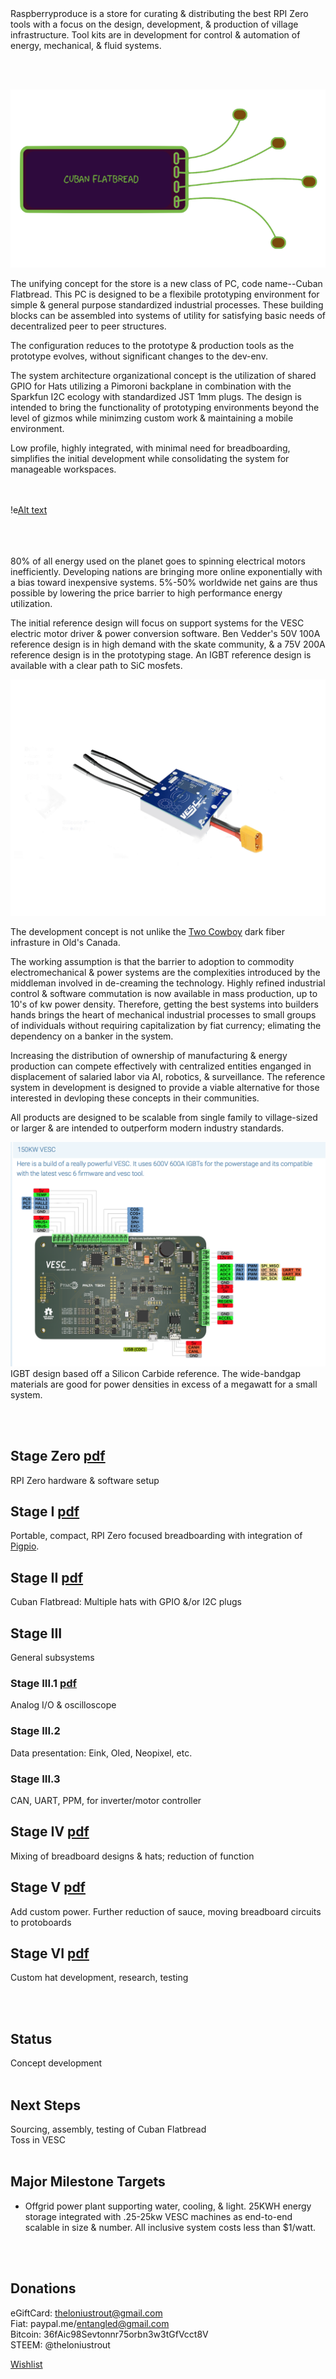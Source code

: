


<br><br>
Raspberryproduce is a store for curating & distributing the best RPI Zero tools with a focus on the design, development, & production of village infrastructure. Tool kits are in development for control & automation of energy, mechanical, & fluid systems.


<br><br>

![Alt text](png/flatbread.png)

The unifying concept for the store is a new class of PC, code name--Cuban Flatbread. This PC is designed to be a flexibile prototyping environment for simple & general purpose standardized industrial processes. These building blocks can be assembled into systems of utility for satisfying basic needs of decentralized peer to peer structures.

The configuration reduces to the prototype & production tools as the prototype evolves, without significant changes to the dev-env. 

The system architecture organizational concept is the utilization of shared GPIO for Hats utilizing a Pimoroni backplane in combination with the Sparkfun I2C ecology with standardized JST 1mm plugs. The design is intended to bring the functionality of prototyping environments beyond the level of gizmos while minimzing custom work & maintaining a mobile environment. 

Low profile, highly integrated, with minimal need for breadboarding, simplifies the initial development while consolidating the system for manageable workspaces.


<br><br>
!e[Alt text](png/stageiii.png)
<br><br>
<br><br>

80% of all energy used on the planet goes to spinning electrical motors inefficiently. Developing nations are bringing more online exponentially with a bias toward inexpensive systems. 5%-50% worldwide net gains are thus possible by lowering the price barrier to high performance energy utilization. 

The initial reference design will focus on support systems for the VESC electric motor driver & power conversion software. Ben Vedder's 50V 100A reference design is in high demand with the skate community, & a 75V 200A reference design is in the prototyping stage. An IGBT reference design is available with a clear path to SiC mosfets.

![Alt text](png/vesc6.4.png)

The development concept is not unlike the [Two Cowboy](https://www.youtube.com/watch?v=SDHqzUz39mU) dark fiber infrasture in Old's Canada. 

The working assumption is that the barrier to adoption to commodity electromechanical & power systems are the complexities introduced by the middleman involved in de-creaming the technology. Highly refined industrial control & software commutation is now available in mass production, up to 10's of kw power density. Therefore, getting the best systems into builders hands brings the heart of mechanical industrial processes to small groups of individuals without requiring capitalization by fiat currency; elimating the dependency on a banker in the system.

Increasing the distribution of ownership of manufacturing & energy production can compete effectively with centralized entities enganged in displacement of salaried labor via AI, robotics, & surveillance. The reference system in development is designed to provide a viable alternative for those interested in devloping these concepts in their communities.

All products are designed to be scalable from single family to village-sized or larger & are intended to outperform modern industry standards. 

![Alt text](png/igbt.png)
IGBT design based off a Silicon Carbide reference. The wide-bandgap materials are good for power densities in excess of a megawatt for a small system.

<br><br>

## Stage Zero [pdf](pdf/stagezero.pdf)
RPI Zero hardware & software setup
## Stage I [pdf](pdf/stagei.pdf)
Portable, compact, RPI Zero focused breadboarding with integration of [Pigpio](http://abyz.me.uk/rpi/pigpio/).
## Stage II [pdf](pdf/stageii.pdf)
Cuban Flatbread: Multiple hats with GPIO &/or I2C plugs
## Stage III
General subsystems
### Stage III.1 [pdf](pdf/stageiii.pdf)
Analog I/O & oscilloscope
### Stage III.2 
Data presentation: Eink, Oled, Neopixel, etc.
### Stage III.3 
CAN, UART, PPM, for inverter/motor controller
## Stage IV [pdf](pdf/stageiv.pdf)
Mixing of breadboard designs & hats; reduction of function
## Stage V [pdf](pdf/stagev.pdf)
Add custom power. Further reduction of sauce, moving breadboard circuits to protoboards
## Stage VI [pdf](pdf/stagevi.pdf)
Custom hat development, research, testing

<br><br>

## Status
Concept development
<br><br>

## Next Steps
Sourcing, assembly, testing of Cuban Flatbread<br />
Toss in VESC
<br><br>


## Major Milestone Targets
* Offgrid power plant supporting water, cooling, & light. 25KWH energy storage integrated with .25-25kw VESC machines as end-to-end scalable in size & number. All inclusive system costs less than $1/watt. 


<br><br>
## Donations
eGiftCard:  theloniustrout@gmail.com<br />
Fiat:       paypal.me/entangled@gmail.com<br />
Bitcoin:    36fAic98Sevtonnr75orbn3w3tGfVcct8V<br />
STEEM:      @theloniustrout<br />


[Wishlist](fuel.pdf)


